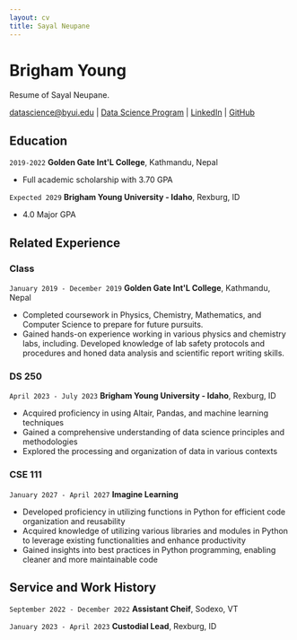 ```yaml
---
layout: cv
title: Sayal Neupane
---
```

# Brigham Young
Resume of Sayal Neupane.

<div id="webaddress">
<a href="datascience@byui.edu">datascience@byui.edu</a>
| <a href="https://byuidatascience.github.io/development.html">Data Science Program</a>
| <a href="https://www.linkedin.com/in/sayal-neupane/">LinkedIn</a>
| <a href="https://github.com/nSayal/Neupane_resume.git">GitHub</a>
</div>

<!-- https://www.monique.tech/the-art-of-markdown -->

## Education

`2019-2022`
__Golden Gate Int'L College__, Kathmandu, Nepal

- Full academic scholarship with 3.70 GPA

`Expected 2029`
__Brigham Young University - Idaho__, Rexburg, ID

- 4.0 Major GPA


## Related Experience

### Class

`January 2019 - December 2019`
__Golden Gate Int'L College__, Kathmandu, Nepal

- Completed coursework in Physics, Chemistry, Mathematics, and Computer Science to prepare for future pursuits.
- Gained hands-on experience working in various physics and chemistry labs, including. Developed knowledge of lab safety protocols and procedures and honed data analysis and scientific report writing skills.

### DS 250

`April 2023 - July 2023`
__Brigham Young University - Idaho__, Rexburg, ID

- Acquired proficiency in using Altair, Pandas, and machine learning techniques
- Gained a comprehensive understanding of data science principles and methodologies
- Explored the processing and organization of data in various contexts

### CSE 111

`January 2027 - April 2027`
__Imagine Learning__

- Developed proficiency in utilizing functions in Python for efficient code organization and reusability
- Acquired knowledge of utilizing various libraries and modules in Python to leverage existing functionalities and enhance productivity
- Gained insights into best practices in Python programming, enabling cleaner and more maintainable code


## Service and Work History

`September 2022 - December 2022`
__Assistant Cheif__, Sodexo, VT


`January 2023 - April 2023`
__Custodial Lead__, Rexburg, ID



<!-- ### Footer

Last updated: May 2013 -->


